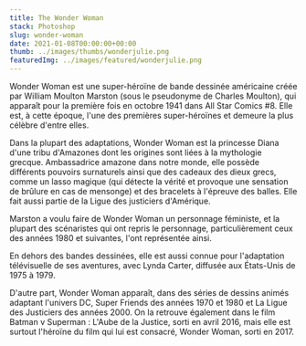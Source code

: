 ```yaml
---
title: The Wonder Woman
stack: Photoshop
slug: wonder-woman
date: 2021-01-08T00:00:00+00:00
thumb: ../images/thumbs/wonderjulie.png
featuredImg: ../images/featured/wonderjulie.png
---
```


Wonder Woman est une super-héroïne de bande dessinée américaine créée par William Moulton Marston (sous le pseudonyme de Charles Moulton), qui apparaît pour la première fois en octobre 1941 dans All Star Comics #8. Elle est, à cette époque, l'une des premières super-héroïnes et demeure la plus célèbre d'entre elles.

Dans la plupart des adaptations, Wonder Woman est la princesse Diana d'une tribu d'Amazones dont les origines sont liées à la mythologie grecque. Ambassadrice amazone dans notre monde, elle possède différents pouvoirs surnaturels ainsi que des cadeaux des dieux grecs, comme un lasso magique (qui détecte la vérité et provoque une sensation de brûlure en cas de mensonge) et des bracelets à l'épreuve des balles. Elle fait aussi partie de la Ligue des justiciers d'Amérique.

Marston a voulu faire de Wonder Woman un personnage féministe, et la plupart des scénaristes qui ont repris le personnage, particulièrement ceux des années 1980 et suivantes, l'ont représentée ainsi.

En dehors des bandes dessinées, elle est aussi connue pour l'adaptation télévisuelle de ses aventures, avec Lynda Carter, diffusée aux États-Unis de 1975 à 1979.

D'autre part, Wonder Woman apparaît, dans des séries de dessins animés adaptant l'univers DC, Super Friends des années 1970 et 1980 et La Ligue des Justiciers des années 2000. On la retrouve également dans le film Batman v Superman : L'Aube de la Justice, sorti en avril 2016, mais elle est surtout l'héroïne du film qui lui est consacré, Wonder Woman, sorti en 2017.